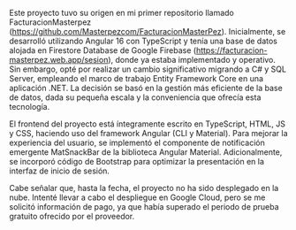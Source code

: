 Este proyecto tuvo su origen en mi primer repositorio llamado FacturacionMasterpez (https://github.com/Masterpezcom/FacturacionMasterPez). Inicialmente, se desarrolló utilizando Angular 16 con TypeScript y tenía una base de datos alojada en Firestore Database de Google Firebase (https://facturacion-masterpez.web.app/sesion), donde ya estaba implementado y operativo. Sin embargo, opté por realizar un cambio significativo migrando a C# y SQL Server, empleando el marco de trabajo Entity Framework Core en una aplicación .NET. La decisión se basó en la gestión más eficiente de la base de datos, dada su pequeña escala y la conveniencia que ofrecía esta tecnología.

El frontend del proyecto está íntegramente escrito en TypeScript, HTML, JS y CSS, haciendo uso del framework Angular (CLI y Material). Para mejorar la experiencia del usuario, se implementó el componente de notificación emergente MatSnackBar de la biblioteca Angular Material. Adicionalmente, se incorporó código de Bootstrap para optimizar la presentación en la interfaz de inicio de sesión.

Cabe señalar que, hasta la fecha, el proyecto no ha sido desplegado en la nube. Intenté llevar a cabo el despliegue en Google Cloud, pero se me solicitó información de pago, ya que había superado el periodo de prueba gratuito ofrecido por el proveedor.
